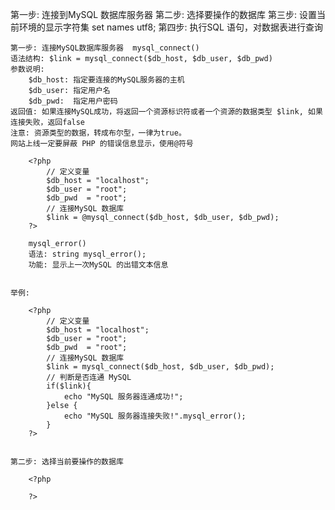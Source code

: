 第一步: 连接到MySQL 数据库服务器
第二步: 选择要操作的数据库
第三步: 设置当前环境的显示字符集
        set names utf8;
第四步: 执行SQL 语句，对数据表进行查询


    第一步: 连接MySQL数据库服务器  mysql_connect()
    语法结构: $link = mysql_connect($db_host, $db_user, $db_pwd)
    参数说明:
        $db_host: 指定要连接的MySQL服务器的主机
        $db_user: 指定用户名
        $db_pwd:  指定用户密码
    返回值: 如果连接MySQL成功，将返回一个资源标识符或者一个资源的数据类型 $link, 如果连接失败，返回false
    注意: 资源类型的数据，转成布尔型，一律为true。
    网站上线一定要屏蔽 PHP 的错误信息显示，使用@符号
    
        <?php
            // 定义变量
            $db_host = "localhost";
            $db_user = "root";
            $db_pwd  = "root";
            // 连接MySQL 数据库
            $link = @mysql_connect($db_host, $db_user, $db_pwd);
        ?>
        
        mysql_error() 
        语法: string mysql_error();
        功能: 显示上一次MySQL 的出错文本信息
        
    
    举例:
    
        <?php
            // 定义变量
            $db_host = "localhost";
            $db_user = "root";
            $db_pwd  = "root";
            // 连接MySQL 数据库
            $link = mysql_connect($db_host, $db_user, $db_pwd);
            // 判断是否连通 MySQL
            if($link){
                echo "MySQL 服务器连通成功!";
            }else {
                echo "MySQL 服务器连接失败!".mysql_error();
            }
        ?>
    
    
    第二步: 选择当前要操作的数据库
        
        <?php
            
        ?>
    
    
    
    
    
    
    
    
    
    
    
    
    
    
    
    
    
    
    
    
    
    